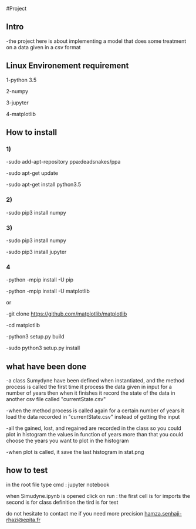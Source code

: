 #Project 
## Intro
-the project here is about implementing a model that does some treatment on 
a data given in a csv format

## Linux Environement requirement
1-python 3.5

2-numpy

3-jupyter

4-matplotlib

## How to install
### 1)
-sudo add-apt-repository ppa:deadsnakes/ppa

-sudo apt-get update

-sudo apt-get install python3.5

### 2)
-sudo pip3 install numpy

### 3)
-sudo pip3 install numpy

-sudo pip3 install jupyter

### 4 
-python -mpip install -U pip

-python -mpip install -U matplotlib


or


-git clone https://github.com/matplotlib/matplotlib

-cd matplotlib

-python3 setup.py build

-sudo python3 setup.py install


## what have been done
-a class Sumydyne have been defined when instantiated, and the method
process is called the first time it process the data given in input
for a number of years then when it finishes it record the state of the 
data in another csv file called "currentState.csv"

-when the method process is called again for a certain number of 
years it load the data recorded in "currentState.csv" instead of
getting the input

-all the gained, lost, and regained are recorded in the class
so you could plot in histogram the values in function of years
more than that you could choose the years you want to plot 
in the histogram

-when plot is called, it save the last histogram 
in stat.png
## how to test
in the root file type cmd : jupyter notebook

when  Simudyne.ipynb is opened click on run :
the first cell is for imports
the second is for class definition
the tird is for test

do not hesitate to contact me if you need more precision 
hamza.senhaji-rhazi@epita.fr



